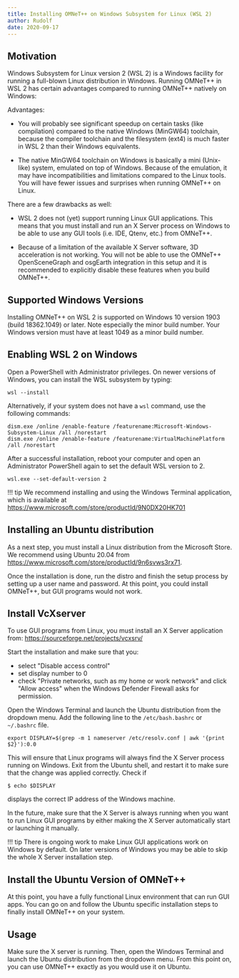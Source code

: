 ```yaml
---
title: Installing OMNeT++ on Windows Subsystem for Linux (WSL 2)
author: Rudolf
date: 2020-09-17
---
```


## Motivation

Windows Subsystem for Linux version 2 (WSL 2) is a Windows facility for running
a full-blown Linux distribution in Windows. Running OMNeT++ in WSL 2 has certain
advantages compared to running OMNeT++ natively on Windows:

Advantages:

* You will probably see significant speedup on certain tasks (like compilation) compared to
  the native Windows (MinGW64) toolchain, because the compiler toolchain
  and the filesystem (ext4) is much faster in WSL 2 than their Windows equivalents.

* The native MinGW64 toolchain on Windows is basically a mini (Unix-like) system,
  emulated on top of Windows. Because of the emulation, it may have incompatibilities and
  limitations compared to the Linux tools. You will have fewer issues and surprises when running
  OMNeT++ on Linux.

There are a few drawbacks as well:

* WSL 2 does not (yet) support running Linux GUI applications.
  This means that you must install and run an X Server process on Windows to be able
  to use any GUI tools (i.e. IDE, Qtenv, etc.) from OMNeT++.

* Because of a limitation of the available X Server software, 3D acceleration is not working.
  You will not be able to use the OMNeT++ OpenSceneGraph and osgEarth integration in this setup and it is
  recommended to explicitly disable these features when you build OMNeT++.

## Supported Windows Versions

Installing OMNeT++ on WSL 2 is supported on Windows 10 version 1903
(build 18362.1049) or later. Note especially the minor build number.
Your Windows version must have at least 1049 as a minor build number.

## Enabling WSL 2 on Windows

Open a PowerShell with Administrator privileges. On newer versions of Windows,
you can install the WSL subsystem by typing:

    wsl --install

Alternatively, if your system does not have a `wsl` command, use the following commands:

    dism.exe /online /enable-feature /featurename:Microsoft-Windows-Subsystem-Linux /all /norestart
    dism.exe /online /enable-feature /featurename:VirtualMachinePlatform /all /norestart

After a successful installation, reboot your computer and open an Administrator
PowerShell again to set the default WSL version to 2.

    wsl.exe --set-default-version 2

!!! tip
    We recommend installing and using the Windows Terminal application,
    which is available at https://www.microsoft.com/store/productId/9N0DX20HK701

## Installing an Ubuntu distribution

As a next step, you must install a Linux distribution from the Microsoft Store.
We recommend using Ubuntu 20.04 from https://www.microsoft.com/store/productId/9n6svws3rx71.

Once the installation is done, run the distro and finish the setup process by setting up a
user name and password. At this point, you could install OMNeT++, but GUI programs
would not work.

## Install VcXserver

To use GUI programs from Linux, you must install an X Server application from:
https://sourceforge.net/projects/vcxsrv/

Start the installation and make sure that you:

- select "Disable access control"
- set display number to 0
- check "Private networks, such as my home or work network" and  click "Allow access"
  when the Windows Defender Firewall asks for permission.

Open the Windows Terminal and launch the Ubuntu distribution from the dropdown menu.
Add the following line to the `/etc/bash.bashrc` or `~/.bashrc` file.

    export DISPLAY=$(grep -m 1 nameserver /etc/resolv.conf | awk '{print $2}'):0.0

This will ensure that Linux programs will always find the X Server process running on Windows.
Exit from the Ubuntu shell, and restart it to make sure that the change was applied correctly.
Check if

    $ echo $DISPLAY

displays the correct IP address of the Windows machine.

In the future, make sure that the X Server is always running when you want to run
Linux GUI programs by either making the X Server automatically start or launching it manually.

!!! tip
    There is ongoing work to make Linux GUI applications work
    on Windows by default. On later versions of Windows you may be
    able to skip the whole X Server installation step.

## Install the Ubuntu Version of OMNeT++

At this point, you have a fully functional Linux environment that can run GUI apps.
You can go on and follow the Ubuntu specific installation steps to finally install OMNeT++
on your system.

## Usage

Make sure the X server is running. Then, open the Windows Terminal and launch
the Ubuntu distribution from the dropdown menu. From this point on, you can
use OMNeT++ exactly as you would use it on Ubuntu.

